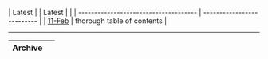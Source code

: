 
| Latest                                                             |
| Latest                                |                            |
| ------------------------------------- | -------------------------- |
| [11-Feb](2015-02-11-TOC.pdf?raw=true) | thorough table of contents |

---

| Archive                               |                            |
| ------------------------------------- | -------------------------- |


